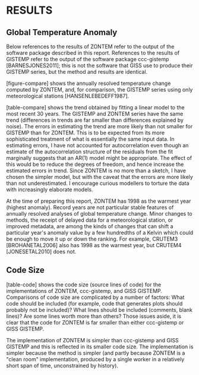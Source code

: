 # RESULTS

## Global Temperature Anomaly

Below references to the results of ZONTEM refer to the output of the
software package described in this report. References to the
results of GISTEMP refer to the output of the software package
ccc-gistemp [BARNESJONES2011]; this is not the software that
GISS use to produce their GISTEMP series, but the method and
results are identical.

[figure-compare] shows the annually resolved temperature change
computed by ZONTEM, and, for comparison, the GISTEMP series using
only meteorological stations [HANSENLEBEDEFF1987].

[table-compare] shows the trend obtained by fitting a linear
model to the most recent 30 years. The GISTEMP and ZONTEM
series have the same trend (differences in trends are far smaller
than differences explained by noise).
The errors in estimating the trend are more likely than
not smaller for GISTEMP than for ZONTEM. This is to be expected
from its more sophisticated treatment of what is essentially
the same input data. In estimating errors, I have not
accounted for autocorrelation even though an estimate of the
autocorrelation structure of the residuals from the fit marginally
suggests that an AR(1) model might be appropriate. The effect of this
would be to reduce the degrees of freedom, and hence increase the
estimated errors in trend.  Since ZONTEM is no more than a sketch,
I have chosen the simpler model, but with the caveat that the errors
are more likely than not underestimated. I encourage curious modellers
to torture the data with increasingly elaborate models.

At the time of preparing this report, ZONTEM has 1998 as the
warmest year (highest anomaly). Record years are not particular
stable features of annually resolved analyses of global
temperature change. Minor changes to methods, the receipt of
delayed data for a meteorological station, or improved metadata,
are among the kinds of changes that can shift a particular
year's anomaly value by a few hundredths of a Kelvin which could
be enough to move it up or down the ranking.
For example, CRUTEM3 [BROHANETAL2006] also has 1998 as the
warmest year, but CRUTEM4 [JONESETAL2010] does not.

## Code Size

[table-code] shows the code size (source lines of code) for the
implementations of ZONTEM, ccc-gistemp, and GISS GISTEMP.
Comparisons of code size are complicated by a number of factors:
What code should be included (for example, code that generates plots
should probably not be included)? What lines should be included
(comments, blank lines)? Are some lines worth more than others?
Those issues aside, it is clear that the code for ZONTEM is far smaller
than either ccc-gistemp or GISS GISTEMP.

The implementation of ZONTEM is simpler than ccc-gistemp and GISS
GISTEMP and this is reflected in its smaller code size. The
implementation is simpler because the method is simpler (and
partly because ZONTEM is a "clean room" implementation, produced
by a single worker in a relatively short span of time,
unconstrained by history).
